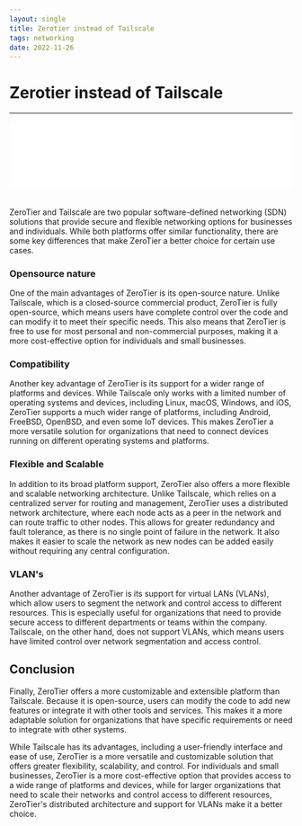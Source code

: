 ```yaml
---
layout: single
title: Zerotier instead of Tailscale
tags: networking
date: 2022-11-26
---
```


# Zerotier instead of Tailscale

---

![Zerotier](/assets/zerotier_logo_white.png)  
<br/>

ZeroTier and Tailscale are two popular software-defined networking (SDN) solutions that provide secure and flexible networking options for businesses and individuals. While both platforms offer similar functionality, there are some key differences that make ZeroTier a better choice for certain use cases.


### Opensource nature  
One of the main advantages of ZeroTier is its open-source nature. Unlike Tailscale, which is a closed-source commercial product, ZeroTier is fully open-source, which means users have complete control over the code and can modify it to meet their specific needs. This also means that ZeroTier is free to use for most personal and non-commercial purposes, making it a more cost-effective option for individuals and small businesses.


### Compatibility  
Another key advantage of ZeroTier is its support for a wider range of platforms and devices. While Tailscale only works with a limited number of operating systems and devices, including Linux, macOS, Windows, and iOS, ZeroTier supports a much wider range of platforms, including Android, FreeBSD, OpenBSD, and even some IoT devices. This makes ZeroTier a more versatile solution for organizations that need to connect devices running on different operating systems and platforms.


### Flexible and Scalable  
In addition to its broad platform support, ZeroTier also offers a more flexible and scalable networking architecture. Unlike Tailscale, which relies on a centralized server for routing and management, ZeroTier uses a distributed network architecture, where each node acts as a peer in the network and can route traffic to other nodes. This allows for greater redundancy and fault tolerance, as there is no single point of failure in the network. It also makes it easier to scale the network as new nodes can be added easily without requiring any central configuration.


### VLAN's  
Another advantage of ZeroTier is its support for virtual LANs (VLANs), which allow users to segment the network and control access to different resources. This is especially useful for organizations that need to provide secure access to different departments or teams within the company. Tailscale, on the other hand, does not support VLANs, which means users have limited control over network segmentation and access control.


## Conclusion  
Finally, ZeroTier offers a more customizable and extensible platform than Tailscale. Because it is open-source, users can modify the code to add new features or integrate it with other tools and services. This makes it a more adaptable solution for organizations that have specific requirements or need to integrate with other systems.

While Tailscale has its advantages, including a user-friendly interface and ease of use, ZeroTier is a more versatile and customizable solution that offers greater flexibility, scalability, and control. For individuals and small businesses, ZeroTier is a more cost-effective option that provides access to a wide range of platforms and devices, while for larger organizations that need to scale their networks and control access to different resources, ZeroTier's distributed architecture and support for VLANs make it a better choice.  



